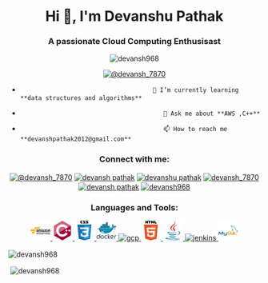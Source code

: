 <h1 align="center">Hi 👋, I'm Devanshu Pathak</h1>
<h3 align="center">A passionate Cloud Computing Enthusisast</h3>

<p align="center"> <img src="https://komarev.com/ghpvc/?username=devansh968&label=Profile%20views&color=414441&style=flat-square" alt="devansh968" /> </p>

<p align="center"> <a href="https://twitter.com/@devansh_7870" target="blank"><img src="https://img.shields.io/twitter/follow/@devansh_7870?logo=twitter&style=for-the-badge" alt="@devansh_7870" /></a> </p>

-                                          🌱 I’m currently learning **data structures and algorithms**

-                                             💬 Ask me about **AWS ,C++**

-                                             📫 How to reach me **devanshpathak2012@gmail.com**

<h3 align="center">Connect with me:</h3>
<p align="center">
<a href="https://twitter.com/@devansh_7870" target="blank"><img align="center" src="https://raw.githubusercontent.com/rahuldkjain/github-profile-readme-generator/master/src/images/icons/Social/twitter.svg" alt="@devansh_7870" height="30" width="40" /></a>
<a href="https://linkedin.com/in/devansh pathak" target="blank"><img align="center" src="https://raw.githubusercontent.com/rahuldkjain/github-profile-readme-generator/master/src/images/icons/Social/linked-in-alt.svg" alt="devansh pathak" height="30" width="40" /></a>
<a href="https://stackoverflow.com/users/devanshu pathak" target="blank"><img align="center" src="https://raw.githubusercontent.com/rahuldkjain/github-profile-readme-generator/master/src/images/icons/Social/stack-overflow.svg" alt="devanshu pathak" height="30" width="40" /></a>
<a href="https://instagram.com/devansh_7870" target="blank"><img align="center" src="https://raw.githubusercontent.com/rahuldkjain/github-profile-readme-generator/master/src/images/icons/Social/instagram.svg" alt="devansh_7870" height="30" width="40" /></a>
<a href="https://www.youtube.com/c/devansh pathak" target="blank"><img align="center" src="https://raw.githubusercontent.com/rahuldkjain/github-profile-readme-generator/master/src/images/icons/Social/youtube.svg" alt="devansh pathak" height="30" width="40" /></a>
<a href="https://www.leetcode.com/devansh968" target="blank"><img align="center" src="https://raw.githubusercontent.com/rahuldkjain/github-profile-readme-generator/master/src/images/icons/Social/leet-code.svg" alt="devansh968" height="30" width="40" /></a>
</p>

<h3 align="center">Languages and Tools:</h3>
<p align="center"> <a href="https://aws.amazon.com" target="_blank" rel="noreferrer"> <img src="https://raw.githubusercontent.com/devicons/devicon/master/icons/amazonwebservices/amazonwebservices-original-wordmark.svg" alt="aws" width="40" height="40"/> </a> <a href="https://www.w3schools.com/cpp/" target="_blank" rel="noreferrer"> <img src="https://raw.githubusercontent.com/devicons/devicon/master/icons/cplusplus/cplusplus-original.svg" alt="cplusplus" width="40" height="40"/> </a> <a href="https://www.w3schools.com/css/" target="_blank" rel="noreferrer"> <img src="https://raw.githubusercontent.com/devicons/devicon/master/icons/css3/css3-original-wordmark.svg" alt="css3" width="40" height="40"/> </a> <a href="https://www.docker.com/" target="_blank" rel="noreferrer"> <img src="https://raw.githubusercontent.com/devicons/devicon/master/icons/docker/docker-original-wordmark.svg" alt="docker" width="40" height="40"/> </a> <a href="https://cloud.google.com" target="_blank" rel="noreferrer"> <img src="https://www.vectorlogo.zone/logos/google_cloud/google_cloud-icon.svg" alt="gcp" width="40" height="40"/> </a> <a href="https://www.w3.org/html/" target="_blank" rel="noreferrer"> <img src="https://raw.githubusercontent.com/devicons/devicon/master/icons/html5/html5-original-wordmark.svg" alt="html5" width="40" height="40"/> </a> <a href="https://www.java.com" target="_blank" rel="noreferrer"> <img src="https://raw.githubusercontent.com/devicons/devicon/master/icons/java/java-original.svg" alt="java" width="40" height="40"/> </a> <a href="https://www.jenkins.io" target="_blank" rel="noreferrer"> <img src="https://www.vectorlogo.zone/logos/jenkins/jenkins-icon.svg" alt="jenkins" width="40" height="40"/> </a> <a href="https://www.mysql.com/" target="_blank" rel="noreferrer"> <img src="https://raw.githubusercontent.com/devicons/devicon/master/icons/mysql/mysql-original-wordmark.svg" alt="mysql" width="40" height="40"/> </a> </p>

<p><img align="center" src="https://github-readme-stats.vercel.app/api/top-langs?username=devansh968&show_icons=true&title_color=c71aa1&locale=en&layout=compact" alt="devansh968" /></p>

<p>&nbsp;<img align="center" src="https://github-readme-stats.vercel.app/api?username=devansh968&show_icons=true&locale=en" alt="devansh968" /></p>
